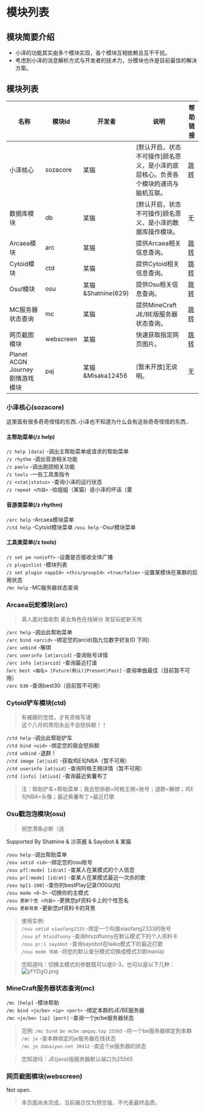 # 模块列表

## 模块简要介绍
- 小泽的功能其实由多个模块实现，各个模块互相依赖且互不干扰。
- 考虑到小泽的消息解析方式与开发者的技术力，分模块也许是目前最佳的解决方案。  

## 模块列表  

| 名称 | 模块Id | 开发者 | 说明 | 帮助链接 |
|  ----  | ----  | ---- | ---- | ---- |
| 小泽核心 | sozacore | 某猫 | [默认开启，状态不可操作]顾名思义，是小泽的底层核心。负责各个模块的通讯与脑机互联。| [跳转](./plugins?id=小泽核心sozacore) |
| 数据库模块 | db | 某猫 | [默认开启，状态不可操作]顾名思义，是小泽的数据库操作模块。| 无 |
| Arcaea模块 | arc | 某猫 | 提供Arcaea相关信息查询。| [跳转](./plugins?id=arcaea玩蛇模块arc) |
| Cytoid模块 | ctd | 某猫 | 提供Cytoid相关信息查询。| [跳转](./plugins?id=cytoid铲车模块ctd) |
| Osu!模块 | osu | 某猫&Shatnine\(629\) | 提供Osu相关信息查询。 | [跳转](./plugins?id=osu戳泡泡模块osu) |
| MC服务器状态查询 | mc | 某猫 | 提供MineCraft JE/BE版服务器状态查询。| [跳转](./plugins?id=minecraft服务器状态查询mc) |
| 网页截图模块 | webscreen | 某猫 | 快速获取指定网页图片。 | [跳转](./) |
| Planet ACGN Journey 剧情游戏模块 | paj | 某猫&Misaka12456 | [暂未开放]无说明。 | 无 |


### 小泽核心(sozacore)  
这里面有很多奇奇怪怪的东西..小泽也不知道为什么会有这些奇奇怪怪的东西..  
#### 主帮助菜单(/z help)
`/z help [data]` -调出主帮助菜单或请求的帮助菜单  
`/z rhythm` -调出音游相关功能  
`/z paolu` -调出跑团相关功能  
`/z tools` -一些工具类指令  
`/z <stat|status>` -查询小泽的运行状态  
`/z repeat <内容>` -给姐姐（某猫）说小泽的坏话（雾  
#### 音游类菜单(/z rhythm)
`/arc help` -Arcaea模块菜单  
`/ctd help` -Cytoid模块菜单 
`/osu help` -Osu!模块菜单  
#### 工具类菜单(/z tools)  

`/z set pm <on|off>` -设置是否接收全体广播  
`/z pluginlist` -模块列表  
`/z set plugin <appId> <this/groupId> <true/false>` -设置某模块在某群的启用状态  
`/mc help` -MC服务器状态查询  

### Arcaea玩蛇模块(arc)
> 真人面对面收割 美女角色在线掉分 发狂玩蛇新天地  

`/arc help` -调出此帮助菜单  
`/arc bind <arcid>` -绑定您的arcid(指九位数字好友ID 下同)  
`/arc unbind` -解绑  
`/arc userinfo [at|arcid]` -查询账号详情  
`/arc info [at|arcid]` -查询最近打谱  
/`arc best <曲名> [Future(默认)|Present|Past]` -查询单曲最佳（目前暂不可用）  
`/arc b30` -查询best30（目前暂不可用）  

### Cytoid铲车模块(ctd)
> 有被踢的觉悟，才有资格写谱   
> 这个八月的贵阳永远不会怒拆额！！  

`/ctd help` -调出此帮助铲车  
`/ctd bind <uid>` -绑定您的我会怒拆额  
`/ctd unbind` -退群！  
`/ctd image [at|uid]` -获取鸡E句NBA（暂不可用）  
`/ctd userinfo [at|uid]` -查询阿格王朔详情（暂不可用）  
`/ctd [info] [at|uid]` -查询最近紫薯布丁  

> 注：帮助铲车=帮助菜单；我会怒拆额=阿格王朔=账号；退群=解绑；鸡E句NBA=头像；最近紫薯布丁=最近打歌  

### Osu戳泡泡模块(osu)
> 祝您滑条必断（逃  

Supported By Shatnine & 沙茶酱 & Sayobot & 某猫  

`/osu help` -调出帮助菜单  
`/osu setid <id>` -绑定您的osu账号  
`/osu pf[:mode] [id/at]` -查某人在某模式的个人信息  
`/osu pr[:mode] [id/at]` -查某人在某模式最近一次杀的歌  
`/osu bp[1-100]` -查你的bestPlay记录(100以内)  
`/osu mode <0-3>` -切换你的主模式  
`/osu 更新个签 <内容>` -更换您pf资料卡上的个性签名  
`/osu 更新背景` -更新您pf资料卡的背景  

> 使用实例:  
> `/osu setid xiaofang2333` -绑定一个叫做xiaofang2333的账号  
> `/osu pf htxzdfunny` -查询htxzdfunny在默认模式下的个人资料卡  
> `/osu pr:1 sayobot` -查询sayobot在taiko模式下的最近打歌  
> `/osu mode 骂娘` -将您的默认查分模式切换成模式3(即mania)

> 您知道吗：切换主模式的参数既可以是0-3，也可以是以下几种：  
> ![yfYDgO.png](https://s3.ax1x.com/2021/02/19/yfYDgO.png)


### MineCraft服务器状态查询(mc)  

`/mc [help]` -模块帮助  
`/mc bind <je/be> <ip> <port>`  -绑定本群的JE/BE服务器  
`/mc <je/be> [ip] [port]` -查询一个je/be服务器状态  

> 范例:
> `/mc bind be mcbe.qmqaq.top 25565` -将一个be服务器绑定到本群  
> `/mc je` -查本群绑定的je服务器在线状态  
> `/mc je dabaiyun.net 30412` -查这个je服务器的状态  

> 您知道吗：JE(java)版服务器默认端口为25565  

### 网页截图模块(webscreen)  
Not open.

> 本页面尚未完成，当前展示仅为预览版，不代表最终品质。